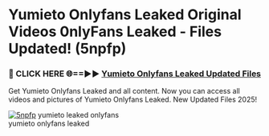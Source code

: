 # Yumieto Onlyfans Leaked Original Videos 0nlyFans Leaked - Files Updated! (5npfp)

<h3>🔴 CLICK HERE 🌐==►► <a href="https://tinyurl.com/2wckxsce" rel="nofollow">Yumieto Onlyfans Leaked Updated Files</a></h3>

Get Yumieto Onlyfans Leaked and all content. Now you can access all videos and pictures of Yumieto Onlyfans Leaked. New Updated Files 2025!

[![5npfp](https://i.imgur.com/AFduVYN.gif)](https://tinyurl.com/2wckxsce)
yumieto leaked onlyfans<br>
yumieto onlyfans leaked